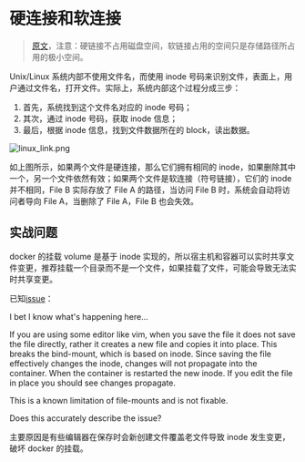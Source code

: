 # 硬连接和软连接

> [原文](http://www.ruanyifeng.com/blog/2011/12/inode.html)，注意：硬链接不占用磁盘空间，软链接占用的空间只是存储路径所占用的极小空间。

Unix/Linux 系统内部不使用文件名，而使用 inode 号码来识别文件，表面上，用户通过文件名，打开文件。实际上，系统内部这个过程分成三步：

1. 首先，系统找到这个文件名对应的 inode 号码；
1. 其次，通过 inode 号码，获取 inode 信息；
1. 最后，根据 inode 信息，找到文件数据所在的 block，读出数据。

![linux_link.png](@images/linux_link.png)

如上图所示，如果两个文件是硬连接，那么它们拥有相同的 inode，如果删除其中一个，另一个文件依然有效；如果两个文件是软连接（符号链接），它们的 inode 并不相同，File B 实际存放了 File A 的路径，当访问 File B 时，系统会自动将访问者导向 File A，当删除了 File A，File B 也会失效。

## 实战问题

docker 的挂载 volume 是基于 inode 实现的，所以宿主机和容器可以实时共享文件变更，推荐挂载一个目录而不是一个文件，如果挂载了文件，可能会导致无法实时共享变更。

已知[issue](https://github.com/moby/moby/issues/15793)：

I bet I know what's happening here...

If you are using some editor like vim, when you save the file it does not save the file directly, rather it creates a new file and copies it into place.
This breaks the bind-mount, which is based on inode. Since saving the file effectively changes the inode, changes will not propagate into the container.
When the container is restarted the new inode.
If you edit the file in place you should see changes propagate.

This is a known limitation of file-mounts and is not fixable.

Does this accurately describe the issue?

主要原因是有些编辑器在保存时会新创建文件覆盖老文件导致 inode 发生变更，破坏 docker 的挂载。
